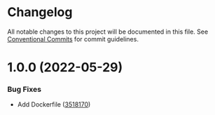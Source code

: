# Changelog

All notable changes to this project will be documented in this file. See
[Conventional Commits](https://conventionalcommits.org) for commit guidelines.

# 1.0.0 (2022-05-29)


### Bug Fixes

* Add Dockerfile ([3518170](https://github.com/stenic/k8srestart/commit/35181701d967af65be6d6c2487e7af8ba40934c1))

